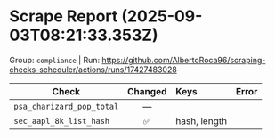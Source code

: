 # Scrape Report (2025-09-03T08:21:33.353Z)

Group: `compliance`  |  Run: https://github.com/AlbertoRoca96/scraping-checks-scheduler/actions/runs/17427483028

| Check | Changed | Keys | Error |
|---|:---:|:--|:--|
| `psa_charizard_pop_total` | — |  |  |
| `sec_aapl_8k_list_hash` | ✅ | hash, length |  |
